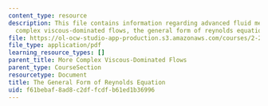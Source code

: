 ```yaml
---
content_type: resource
description: This file contains information regarding advanced fluid mechanics, more
  complex viscous-dominated flows, the general form of reynolds equation.
file: https://ol-ocw-studio-app-production.s3.amazonaws.com/courses/2-25-advanced-fluid-mechanics-fall-2013/f61bebaf8ad8c2dffcdfb61ed1b36996_MIT2_25F13_GeneralForm.pdf
file_type: application/pdf
learning_resource_types: []
parent_title: More Complex Viscous-Dominated Flows
parent_type: CourseSection
resourcetype: Document
title: The General Form of Reynolds Equation
uid: f61bebaf-8ad8-c2df-fcdf-b61ed1b36996
---
```

